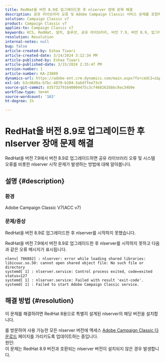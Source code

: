 ```yaml
---
title: RedHat을 버전 8.9로 업그레이드한 후 nlserver 장애 문제 해결
description: 공유 라이브러리 오류 및 Adobe Campaign Classic 서비스 문제를 포함하여 RedHat을 버전 8.9로 업그레이드한 후 nlserver 오류를 해결하는 방법에 대해 알아봅니다.
solution: Campaign Classic v7
product: Campaign Classic v7
applies-to: Campaign Classic v7
keywords: KCS, RedHat, 설치, 솔루션, 공유 라이브러리, 버전 7.9, 버전 8.9, 업그레이드, nlserver, 종료 코드
resolution: Resolution
internal-notes: null
bug: false
article-created-by: Eshaa Tiwari
article-created-date: 3/14/2024 3:12:34 PM
article-published-by: Eshaa Tiwari
article-published-date: 3/15/2024 2:35:47 PM
version-number: 1
article-number: KA-23889
dynamics-url: https://adobe-ent.crm.dynamics.com/main.aspx?forceUCI=1&pagetype=entityrecord&etn=knowledgearticle&id=ff036546-15e2-ee11-904c-6045bd03c412
exl-id: b3cd6d0a-b7bc-4870-b204-3abdffee73c9
source-git-commit: 835732791640004475c3cf468262bbbc9ac34b9e
workflow-type: tm+mt
source-wordcount: '163'
ht-degree: 1%

---
```


# RedHat을 버전 8.9로 업그레이드한 후 nlserver 장애 문제 해결


RedHat을 버전 7.9에서 버전 8.9로 업그레이드하면 공유 라이브러리 오류 및 시스템 오류를 비롯한 nlserver 시작 문제가 발생하는 방법에 대해 알아봅니다.

## 설명 {#description}


### 환경

Adobe Campaign Classic V7(ACC v7)

### 문제/증상

RedHat을 버전 8.9로 업그레이드한 후 nlserver를 시작하지 못했습니다.

RedHat을 버전 7.9에서 버전 8.9로 업그레이드한 후 nlserver를 시작하지 못하고 다음과 같은 오류 메시지가 표시됩니다.


```
nlenv[ 786882] : nlserver: error while loading shared libraries: libicuuc.so.50: cannot open shared object file: No such file or directory
systemd[ 1] : nlserver.service: Control process exited, code=exited status=127
systemd[ 1] : nlserver.service: Failed with result 'exit-code'.
systemd[ 1] : Failed to start Adobe Campaign Classic service.
```





## 해결 방법 {#resolution}


이 문제를 해결하려면 RedHat 8용으로 특별히 설계된 nlserver의 해당 버전을 설치합니다.

를 방문하여 사용 가능한 모든 nlserver 버전에 액세스 [Adobe Campaign Classic 다운로드](https://experience.adobe.com/#/downloads/content/software-distribution/en/campaign.html) 페이지를 가리키도록 업데이트하는 중입니다.
<br>원인: <br>
이 문제는 RedHat 8.9 버전과 호환되는 nlserver 버전이 설치되지 않은 경우 발생합니다.
